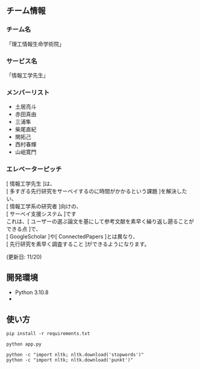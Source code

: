 ## チーム情報
### チーム名
「理工情報生命学術院」  
### サービス名
「情報工学先生」

### メンバーリスト  
- 土居亮斗  
- 赤田真由  
- 三浦隼
- 柴尾直紀  
- 関拓己  
- 西村春輝
- 山岨寛門  

### エレベーターピッチ
[ 情報工学先生 ]は、<br>
[ 多すぎる先行研究をサーベイするのに時間がかかるという課題 ]を解決したい、<br>
[ 情報工学系の研究者 ]向けの、<br>
[ サーベイ支援システム ]です<br>
これは、[ ユーザーの選ぶ論文を基にして参考文献を素早く繰り返し遡ることができる点 ]で、<br>
[ GoogleScholar ]や[ ConnectedPapers ]とは異なり、<br>
[ 先行研究を素早く調査すること ]ができるようになります。<br>

(更新日: 11/20)

## 開発環境
- Python 3.10.8
-  

## 使い方
```
pip install -r requirements.txt
```
```
python app.py
```

```
python -c "import nltk; nltk.download('stopwords')"
python -c "import nltk; nltk.download('punkt')"
```
